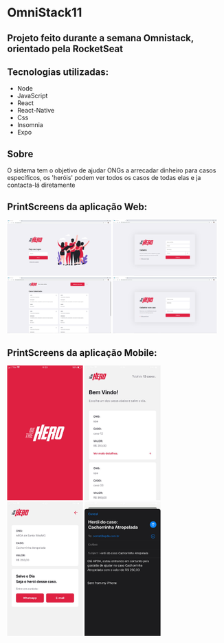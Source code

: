 # OmniStack11
## Projeto feito durante a semana Omnistack, orientado pela RocketSeat

## Tecnologias utilizadas: 
  - Node
  - JavaScript
  - React
  - React-Native
  - Css
  - Insomnia
  - Expo

## Sobre
<p>O sistema tem o objetivo de ajudar ONGs a arrecadar dinheiro para casos específicos, os 'heróis' podem ver todos os casos de todas elas e ja contacta-lá diretamente </p>

## PrintScreens da aplicação Web: 
<div justify-content='space-around'>
<img src= './imagens/login.png' width= '48%' float= 'right'/>
<img src= './imagens/Cadastro.png' width= '48%' float= 'right' />
</div>
<div justify-content='space-around'>
<img src= './imagens/casos.png' width= '48%' />
<img src= './imagens/novoCaso.png' width= '48%' float= 'right'/>
</div>

##  PrintScreens da aplicação Mobile: 
<div justify-content='space-around'>
<img src= './imagens/splash.jpg' width= '35%' />
<img src= './imagens/casosCel.jpg' width= '35%' float= 'right'/>
</div>
<div justify-content='space-around'>
<img src= './imagens/casoCel.jpg' width= '35%' />
<img src= './imagens/email.jpg' width= '35%' float= 'right'/>
</div
